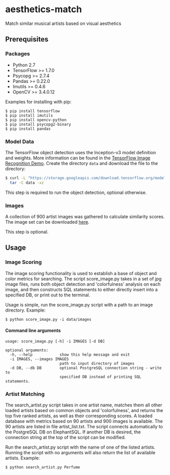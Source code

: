# aesthetics-match
Match similar musical artists based on visual aesthetics

## Prerequisites
### Packages
* Python 2.7
* TensorFlow >= 1.7.0
* Psycopg >= 2.7.4
* Pandas >= 0.22.0
* Imutils >= 0.4.6
* OpenCV >= 3.4.0.12

Examples for installing with pip:
```
$ pip install tensorflow
$ pip install imutils
$ pip install opencv-python
$ pip install psycopg2-binary
$ pip install pandas
```
### Model Data
The TensorFlow object detection uses the Inception-v3 model definition and weights. More information can be found in the [TensorFlow Image Recognition Demo](https://github.com/tensorflow/tensorflow/tree/master/tensorflow/examples/label_image). Create the directory `data` and download the file to the directory:
```bash
$ curl -L "https://storage.googleapis.com/download.tensorflow.org/models/inception_v3_2016_08_28_frozen.pb.tar.gz" |
  tar -C data -xz
```
This step is required to run the object detection, optional otherwise.
### Images
A collection of 900 artist images was gathered to calculate similarity scores. The image set can be downloaded [here](https://www.dropbox.com/s/nkm9oosdaet3hsd/images.zip?dl=0).

This step is optional.

## Usage
### Image Scoring
The image scoring functionality is used to establish a base of object and color metrics for searching. The script score_image.py takes in a set of jpg image files, runs both object detection and 'colorfulness' analysis on each image, and then constructs SQL statements to either directly insert into a specified DB, or print out to the terminal.

Usage is simple, run the score_image.py script with a path to an image directory. Example:
```
$ python score_image.py -i data/images
```
#### Command line arguments
```
usage: score_image.py [-h] -i IMAGES [-d DB]

optional arguments:
  -h, --help            show this help message and exit
  -i IMAGES, --images IMAGES
                        path to input directory of images
  -d DB, --db DB        optional PostgreSQL connection string - write to
                        specified DB instead of printing SQL statements.
```
### Artist Matching
The search_artist.py script takes in one artist name, matches them all other loaded artists based on common objects and 'colorfulness', and returns the top five ranked artists, as well as their corresponding scores. A loaded database with metrics based on 90 artists and 900 images is available. The 90 artists are listed in file artist_list.txt. The script connects automatically to the PostgreSQL DB on ElephantSQL. If another DB is desired, the connection string at the top of the script can be modified.

Run the search_artist.py script with the name of one of the listed artists. Running the script with no arguments will also return the list of available artists. Example:
```
$ python search_artist.py Perfume
```

